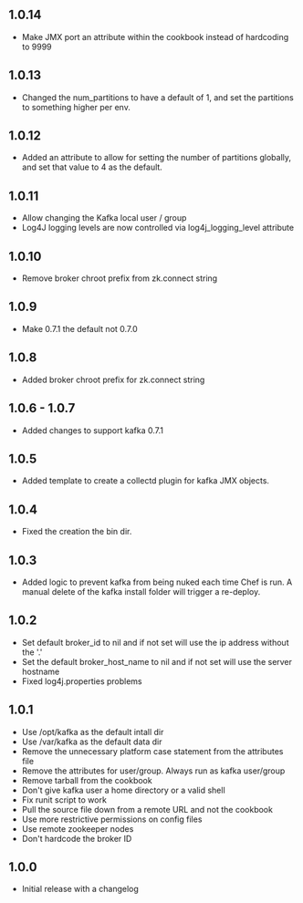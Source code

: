 ## 1.0.14
* Make JMX port an attribute within the cookbook instead of hardcoding to 9999

## 1.0.13
* Changed the num_partitions to have a default of 1, and set the partitions
  to something higher per env.

## 1.0.12
* Added an attribute to allow for setting the number of partitions globally,
  and set that value to 4 as the default.

## 1.0.11
* Allow changing the Kafka local user / group
* Log4J logging levels are now controlled via log4j_logging_level attribute

## 1.0.10
* Remove broker chroot prefix from zk.connect string

## 1.0.9
* Make 0.7.1 the default not 0.7.0

## 1.0.8
* Added broker chroot prefix for zk.connect string

## 1.0.6 - 1.0.7
* Added changes to support kafka 0.7.1

## 1.0.5
* Added template to create a collectd plugin for kafka JMX objects.

## 1.0.4
* Fixed the creation the bin dir.

## 1.0.3
* Added logic to prevent kafka from being nuked each time Chef is run. A manual delete of the kafka install folder will trigger a re-deploy.

## 1.0.2
* Set default broker_id to nil and if not set will use the ip address without the '.'
* Set the default broker_host_name to nil and if not set will use the server hostname
* Fixed log4j.properties problems

## 1.0.1

* Use /opt/kafka as the default intall dir
* Use /var/kafka as the default data dir
* Remove the unnecessary platform case statement from the attributes file
* Remove the attributes for user/group. Always run as kafka user/group
* Remove tarball from the cookbook
* Don't give kafka user a home directory or a valid shell
* Fix runit script to work
* Pull the source file down from a remote URL and not the cookbook
* Use more restrictive permissions on config files
* Use remote zookeeper nodes
* Don't hardcode the broker ID

## 1.0.0
* Initial release with a changelog